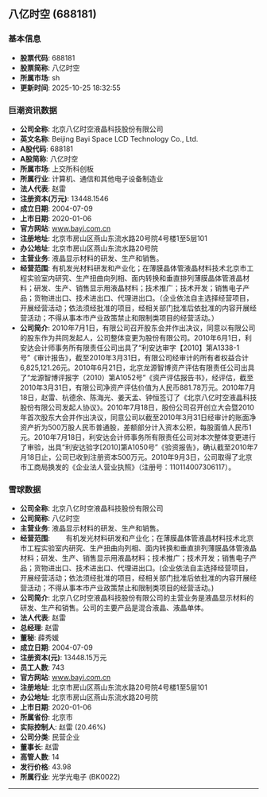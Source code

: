 ## 八亿时空 (688181)

### 基本信息

- **股票代码**: 688181
- **股票简称**: 八亿时空
- **所属市场**: sh
- **更新时间**: 2025-10-25 18:32:55

### 巨潮资讯数据

- **公司全称**: 北京八亿时空液晶科技股份有限公司
- **英文名称**: Beijing Bayi Space LCD Technology Co., Ltd.
- **A股代码**: 688181
- **A股简称**: 八亿时空
- **所属市场**: 上交所科创板
- **所属行业**: 计算机、通信和其他电子设备制造业
- **法人代表**: 赵雷
- **注册资本(万元)**: 13448.1546
- **成立日期**: 2004-07-09
- **上市日期**: 2020-01-06
- **官方网站**: www.bayi.com.cn
- **注册地址**: 北京市房山区燕山东流水路20号院4号楼1至5层101
- **办公地址**: 北京市房山区燕山东流水路20号院
- **主营业务**: 液晶显示材料的研发、生产和销售。
- **经营范围**: 有机发光材料研发和产业化；在薄膜晶体管液晶材料技术北京市工程实验室内研究、生产扭曲向列相、面内转换和垂直排列薄膜晶体管液晶材料；研发、生产、销售显示用液晶材料；技术推广；技术开发；销售电子产品；货物进出口、技术进出口、代理进出口。（企业依法自主选择经营项目，开展经营活动；依法须经批准的项目，经相关部门批准后依批准的内容开展经营活动；不得从事本市产业政策禁止和限制类项目的经营活动。）
- **公司简介**: 2010年7月1日，有限公司召开股东会并作出决议，同意以有限公司的股东作为共同发起人，公司整体变更为股份有限公司。2010年6月1日，利安达会计师事务所有限责任公司出具了“利安达审字【2010】第A1338-1号”《审计报告》，截至2010年3月31日，有限公司经审计的所有者权益合计6,825,121.26元。2010年6月21日，北京龙源智博资产评估有限责任公司出具了“龙源智博评报字（2010）第A1052号”《资产评估报告书》，经评估，截至2010年3月31日，有限公司净资产评估价值为人民币881.78万元。2010年7月18日，赵雷、杭德余、陈海光、姜天孟、钟恒签订了《北京八亿时空液晶科技股份有限公司发起人协议》。2010年7月18日，股份公司召开创立大会暨2010年首次股东大会并作出决议，同意公司以截至2010年3月31日经审计的账面净资产折为500万股人民币普通股，差额部分计入资本公积，每股面值人民币1元。2010年7月18日，利安达会计师事务所有限责任公司对本次整体变更进行了审验，出具“利安达验字[2010]第A1050号”《验资报告》，确认截至2010年7月18日止，公司已收到注册资本500万元。2010年9月3日，公司取得了北京市工商局换发的《企业法人营业执照》（注册号：110114007306117）。

### 雪球数据

- **公司全称**: 北京八亿时空液晶科技股份有限公司
- **公司简称**: 八亿时空
- **主营业务**: 液晶显示材料的研发、生产和销售。
- **经营范围**: 　　有机发光材料研发和产业化；在薄膜晶体管液晶材料技术北京市工程实验室内研究、生产扭曲向列相、面内转换和垂直排列薄膜晶体管液晶材料；研发、生产、销售显示用液晶材料；技术推广；技术开发；销售电子产品；货物进出口、技术进出口、代理进出口。(企业依法自主选择经营项目，开展经营活动；依法须经批准的项目，经相关部门批准后依批准的内容开展经营活动；不得从事本市产业政策禁止和限制类项目的经营活动。)
- **公司简介**: 北京八亿时空液晶科技股份有限公司的主营业务是液晶显示材料的研发、生产和销售。公司的主要产品是混合液晶、液晶单体。
- **法人代表**: 赵雷
- **总经理**: 赵雷
- **董秘**: 薛秀媛
- **成立日期**: 2004-07-09
- **注册资本(元)**: 13448.15万元
- **员工人数**: 743
- **官方网站**: www.bayi.com.cn
- **注册地址**: 北京市房山区燕山东流水路20号院4号楼1至5层101
- **办公地址**: 北京市房山区燕山东流水路20号院
- **上市日期**: 2020-01-06
- **所属省份**: 北京市
- **实际控制人**: 赵雷 (20.46%)
- **公司分类**: 民营企业
- **董事长**: 赵雷
- **高管人数**: 14
- **发行价格**: 43.98
- **所属行业**: 光学光电子 (BK0022)

---